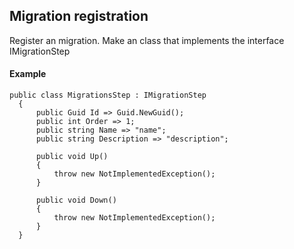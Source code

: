 ## Migration registration

Register an migration. Make an class that implements the interface IMigrationStep

#### Example

```
public class MigrationsStep : IMigrationStep
  {
      public Guid Id => Guid.NewGuid(); 
      public int Order => 1; 
      public string Name => "name"; 
      public string Description => "description"; 

      public void Up()
      {
          throw new NotImplementedException();
      }

      public void Down()
      {
          throw new NotImplementedException();
      }
  } 
```
